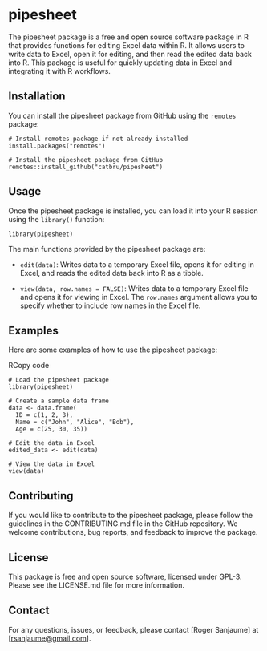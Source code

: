pipesheet
=========

The pipesheet package is a free and open source software package in R that provides functions for editing Excel data within R. It allows users to write data to Excel, open it for editing, and then read the edited data back into R. This package is useful for quickly updating data in Excel and integrating it with R workflows.

Installation
------------

You can install the pipesheet package from GitHub using the `remotes` package:

```
# Install remotes package if not already installed install.packages("remotes")

# Install the pipesheet package from GitHub remotes::install_github("catbru/pipesheet")
```

Usage
-----

Once the pipesheet package is installed, you can load it into your R session using the `library()` function:

`library(pipesheet)`

The main functions provided by the pipesheet package are:

*   `edit(data)`: Writes data to a temporary Excel file, opens it for editing in Excel, and reads the edited data back into R as a tibble.
    
*   `view(data, row.names = FALSE)`: Writes data to a temporary Excel file and opens it for viewing in Excel. The `row.names` argument allows you to specify whether to include row names in the Excel file.
    

Examples
--------

Here are some examples of how to use the pipesheet package:

RCopy code

```
# Load the pipesheet package
library(pipesheet)

# Create a sample data frame
data <- data.frame(
  ID = c(1, 2, 3),
  Name = c("John", "Alice", "Bob"),
  Age = c(25, 30, 35))

# Edit the data in Excel
edited_data <- edit(data)

# View the data in Excel
view(data)
```

Contributing
------------

If you would like to contribute to the pipesheet package, please follow the guidelines in the CONTRIBUTING.md file in the GitHub repository. We welcome contributions, bug reports, and feedback to improve the package.

License
-------

This package is free and open source software, licensed under GPL-3. Please see the LICENSE.md file for more information.

Contact
-------

For any questions, issues, or feedback, please contact \[Roger Sanjaume\] at \[rsanjaume@gmail.com\].

